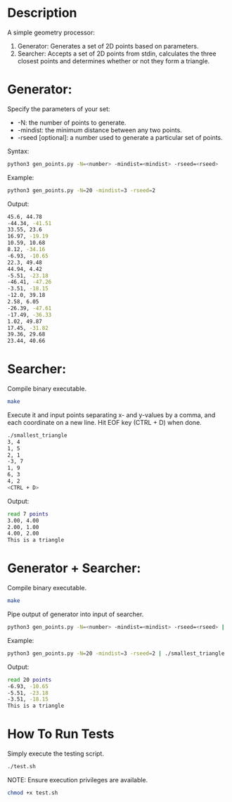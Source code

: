 # Description

A simple geometry processor:
1. Generator: Generates a set of 2D points based on parameters.
1. Searcher: Accepts a set of 2D points from stdin, calculates the three closest points and determines whether or not they form a triangle.

# Generator:

Specify the parameters of your set:
* -N: the number of points to generate.  
* -mindist: the minimum distance between any two points.  
* -rseed [optional]: a number used to generate a particular set of points.

Syntax:

```bash
python3 gen_points.py -N=<number> -mindist=<mindist> -rseed=<rseed>
```

Example:

```bash
python3 gen_points.py -N=20 -mindist=3 -rseed=2
```

Output:
```bash
45.6, 44.78
-44.34, -41.51
33.55, 23.6
16.97, -19.19
10.59, 10.68
8.12, -34.16
-6.93, -10.65
22.3, 49.48
44.94, 4.42
-5.51, -23.18
-46.41, -47.26
-3.51, -18.15
-12.0, 39.18
2.58, 6.05
-26.39, -47.61
-17.49, -36.33
1.02, 49.87
17.45, -31.82
39.36, 29.68
23.44, 40.66
```

# Searcher:

Compile binary executable.

```bash
make
```

Execute it and input points separating x- and y-values by a comma, and each coordinate on a new line. Hit EOF key (CTRL + D) when done.

```bash
./smallest_triangle
3, 4
1, 5
2, 1
-3, 7
1, 9
6, 3
4, 2
<CTRL + D>
```

Output:

```bash
read 7 points
3.00, 4.00
2.00, 1.00
4.00, 2.00
This is a triangle
```

# Generator + Searcher:

Compile binary executable.

```bash
make
```

Pipe output of generator into input of searcher.

```bash
python3 gen_points.py -N=<number> -mindist=<mindist> -rseed=<rseed> | ./smallest_triangle
```

Example:

```bash
python3 gen_points.py -N=20 -mindist=3 -rseed=2 | ./smallest_triangle
```

Output:
```bash
read 20 points
-6.93, -10.65
-5.51, -23.18
-3.51, -18.15
This is a triangle
```

# How To Run Tests

Simply execute the testing script.

```bash
./test.sh
```

NOTE: Ensure execution privileges are available.

```bash
chmod +x test.sh
```

